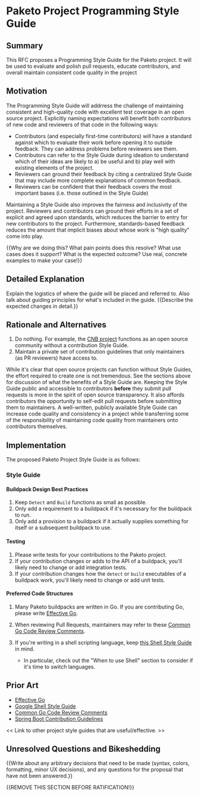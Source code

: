 # Paketo Project Programming Style Guide

## Summary

This RFC proposes a Programming Style Guide for the Paketo project. It will be
used to evaluate and polish pull requests, educate contributors, and overall
maintain consistent code quality in the project

## Motivation

The Programming Style Guide will addrress the challenge of maintaining
consistent and high-quality code with excellent test coverage in an open source
project. Explicitly naming expectations will benefit both contributors of new
code and reviewers of that code in the following ways:
- Contributors (and especially first-time contributors) will have a standard
  against which to evaluate their work before opening it to outside feedback.
  They can address problems before reviewers see them.
- Contributors can refer to the Style Guide during ideation to understand which
  of their ideas are likely to a) be useful and b) play well with existing
  elements of the project.
- Reviewers can ground their feedback by citing a centralized Style Guide that
  may include more complete explanations of common feedback.
- Reviewers can be confident that their feedback covers the most important
  bases (i.e. those outlined in the Style Guide)

Maintaining a Style Guide also improves the fairness and inclusivity of the
project. Reviewers and contributors can ground their efforts in a set of
explicit and agreed upon standards, which reduces the barrier to entry for new
contributors to the project. Furthermore, standards-based feedback reduces the
amount that implicit biases about whose work is "high quality" come into play.


{{Why are we doing this? What pain points does this resolve? What use cases
does it support? What is the expected outcome? Use real, concrete examples to
make your case!}}

## Detailed Explanation

Explain the logistics of where the guide will be placed and referred to. Also
talk about guiding principles for what's included in the guide.
{{Describe the expected changes in detail.}}

## Rationale and Alternatives

1. Do nothing. For example, the [CNB project](https://github.com/buildpacks/community) functions as an open source community without a contribution Style Guide.
1. Maintain a private set of contribution guidelines that only maintainers (as PR reviewers) have access to.

While it's clear that open source projects can function without Style Guides,
the effort required to create one is not tremendous. See the sections above for
discussion of what the benefits of a Style Guide are. Keeping the Style Guide
public and accessible to contributors **before** they submit pull
requests is more in the spirit of open source transparency. It also affords
contributors the opportunity to self-edit pull requests before submitting them
to maintainers. A well-written, publicly available Style Guide can increase code quality and
consistency in a project while transferring some of the responsibility of
maintaining code quality from maintainers onto contributors themselves.

## Implementation

The proposed Paketo Project Style Guide is as follows:

### Style Guide

#### Buildpack Design Best Practices
1. Keep `Detect` and `Build` functions as small as possible.
1. Only add a requirement to a buildpack if it's necessary for the buildpack to run.
1. Only add a provision to a buildpack if it actually supplies something for
   itself or a subsequent buildpack to use.

#### Testing
1. Please write tests for your contributions to the Paketo project.
1. If your contribution changes or adds to the API of a buildpack, you'll
   likely need to change or add integration tests.
1. If your contribution changes how the `detect` or `build` executables of a
   buildpack work, you'll likely need to change or add unit tests.

#### Preferred Code Structures
1. Many Paketo buildpacks are written in Go. If you are contributing Go, please
   write [Effective Go](https://golang.org/doc/effective_go.html).

1. When reviewing Pull Requests, maintainers may refer to these [Common Go Code Review Comments](https://github.com/golang/go/wiki/CodeReviewComments).

1. If you're writing in a shell scripting language, keep [this Shell Style Guide](https://google.github.io/styleguide/shellguide.html)
   in mind.
   * In particular, check out the "When to use Shell" section to consider if
     it's time to switch languages.

## Prior Art

* [Effective Go](https://golang.org/doc/effective_go.html)
* [Google Shell Style Guide](https://google.github.io/styleguide/shellguide.html)
* [Common Go Code Review Comments](https://github.com/golang/go/wiki/CodeReviewComments)
* [Spring Boot Contribution Guidelines](https://github.com/spring-projects/spring-boot/blob/master/CONTRIBUTING.adoc#code-conventions-and-housekeeping)

<< Link to other project style guides that are useful/effective. >>

## Unresolved Questions and Bikeshedding

{{Write about any arbitrary decisions that need to be made (syntax, colors,
formatting, minor UX decisions), and any questions for the proposal that have
not been answered.}}

{{REMOVE THIS SECTION BEFORE RATIFICATION!}}
